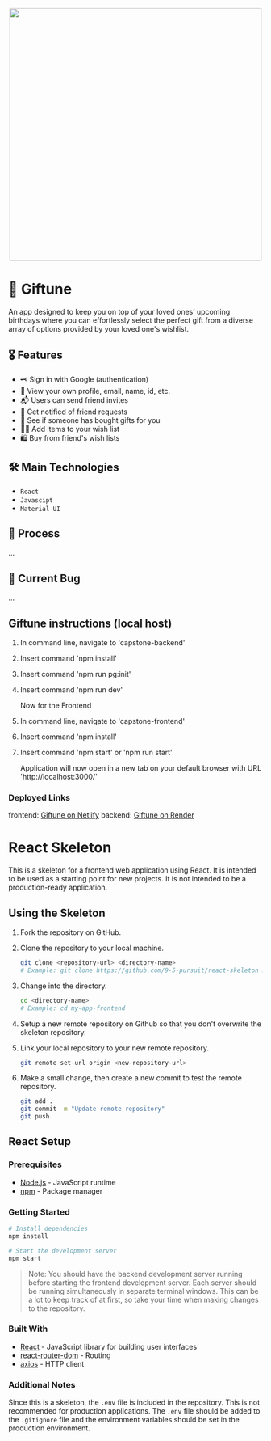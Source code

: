 <p align="center">
<img src="https://github.com/chanGomez/Giftune-Frontend/assets/122551595/7335b2c6-7d67-4587-b2cf-8fa1f00544c7" width="500" />
</p>

# 💝 Giftune

An app designed to keep you on top of your loved ones’ upcoming birthdays where you can effortlessly select the perfect gift from a diverse array of options provided by your loved one's wishlist.

## 🎖️ Features

- 🗝 Sign in with Google (authentication)
- 👤 View your own profile, email, name, id, etc.
- 📬 Users can send friend invites 
- 🔔 Get notified of friend requests
- 👀 See if someone has bought gifts for you
- ✍🏻 Add items to your wish list
- 🛍️ Buy from friend's wish lists
 

## 🛠️ Main Technologies
- `React`
- `Javascipt`
- `Material UI`

## 📝 Process

...

## 🐛 Current Bug

...


## Giftune instructions (local host)

1. In command line, navigate to 'capstone-backend'
2. Insert command 'npm install'
3. Insert command 'npm run pg:init'
4. Insert command 'npm run dev'

   Now for the Frontend

5. In command line, navigate to 'capstone-frontend'
6. Insert command 'npm install'
7. Insert command 'npm start' or 'npm run start'

   Application will now open in a new tab on your default browser with URL 'http://localhost:3000/'

### Deployed Links

frontend: [Giftune on Netlify](https://giftune-chantal.netlify.app/)
backend: [Giftune on Render](https://giftune-back-end.onrender.com)

# React Skeleton

This is a skeleton for a frontend web application using React. It is intended to be used as a starting point for new projects. It is not intended to be a production-ready application.

## Using the Skeleton

1. Fork the repository on GitHub.

1. Clone the repository to your local machine.

   ```bash
   git clone <repository-url> <directory-name>
   # Example: git clone https://github.com/9-5-pursuit/react-skeleton my-app-frontend
   ```

1. Change into the directory.

   ```bash
   cd <directory-name>
   # Example: cd my-app-frontend
   ```

1. Setup a new remote repository on Github so that you don't overwrite the skeleton repository.

1. Link your local repository to your new remote repository.

   ```bash
   git remote set-url origin <new-repository-url>
   ```

1. Make a small change, then create a new commit to test the remote repository.

   ```bash
   git add .
   git commit -m "Update remote repository"
   git push
   ```

## React Setup

### Prerequisites

- [Node.js](https://nodejs.org/en/) - JavaScript runtime
- [npm](https://www.npmjs.com/) - Package manager

### Getting Started

```bash
# Install dependencies
npm install

# Start the development server
npm start
```

> Note: You should have the backend development server running before starting the frontend development server. Each server should be running simultaneously in separate terminal windows. This can be a lot to keep track of at first, so take your time when making changes to the repository.

### Built With

- [React](https://reactjs.org/) - JavaScript library for building user interfaces
- [react-router-dom](https://reactrouter.com/web/guides/quick-start) - Routing
- [axios](https://www.npmjs.com/package/axios) - HTTP client

### Additional Notes

Since this is a skeleton, the `.env` file is included in the repository. This is not recommended for production applications. The `.env` file should be added to the `.gitignore` file and the environment variables should be set in the production environment.
